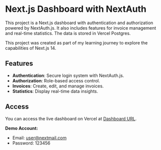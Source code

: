 # Next.js Dashboard with NextAuth

This project is a Next.js dashboard with authentication and authorization powered by NextAuth.js. It also includes features for invoice management and real-time statistics. The data is stored in Vercel Postgres.

This project was created as part of my learning journey to explore the capabilities of Next.js 14.

## Features

- **Authentication**: Secure login system with NextAuth.js.
- **Authorization**: Role-based access control.
- **Invoices**: Create, edit, and manage invoices.
- **Statistics**: Display real-time data insights.

## Access

You can access the live dashboard on Vercel at [Dashboard URL](https://next-js-dashboard-frd9.vercel.app/).

**Demo Account:**
- Email: user@nextmail.com
- Password: 123456


